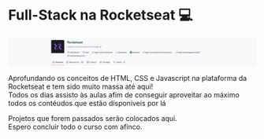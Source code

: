 # Full-Stack na Rocketseat 💻

<img src="rocketseat.png" alt="Imagem inicial do projeto">

<p>
  Aprofundando os conceitos de HTML, CSS e Javascript na plataforma da Rocketseat e tem sido muito massa até aqui! <br>
  Todos os dias assisto às aulas afim de conseguir aproveitar ao máximo todos os contéudos que estão dísponiveis por lá 
</p>
<p>
  Projetos que forem passados serão colocados aqui. <br>
  Espero concluir todo o curso com afinco.
</p>

